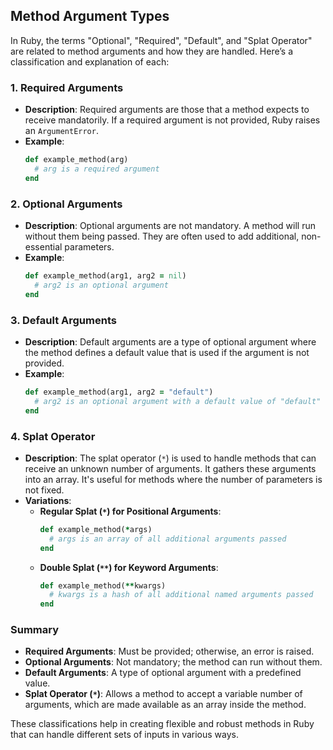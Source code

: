 ## Method Argument Types

In Ruby, the terms "Optional", "Required", "Default", and "Splat Operator" are related to method arguments and how they are handled. Here’s a classification and explanation of each:

### 1. Required Arguments

- **Description**: Required arguments are those that a method expects to receive mandatorily. If a required argument is not provided, Ruby raises an `ArgumentError`.
- **Example**:
  ```ruby
  def example_method(arg)
    # arg is a required argument
  end
  ```

### 2. Optional Arguments

- **Description**: Optional arguments are not mandatory. A method will run without them being passed. They are often used to add additional, non-essential parameters.
- **Example**:
  ```ruby
  def example_method(arg1, arg2 = nil)
    # arg2 is an optional argument
  end
  ```

### 3. Default Arguments

- **Description**: Default arguments are a type of optional argument where the method defines a default value that is used if the argument is not provided.
- **Example**:
  ```ruby
  def example_method(arg1, arg2 = "default")
    # arg2 is an optional argument with a default value of "default"
  end
  ```

### 4. Splat Operator

- **Description**: The splat operator (`*`) is used to handle methods that can receive an unknown number of arguments. It gathers these arguments into an array. It's useful for methods where the number of parameters is not fixed.
- **Variations**:
  - **Regular Splat (`*`) for Positional Arguments**:
    ```ruby
    def example_method(*args)
      # args is an array of all additional arguments passed
    end
    ```
  - **Double Splat (`**`) for Keyword Arguments**:
    ```ruby
    def example_method(**kwargs)
      # kwargs is a hash of all additional named arguments passed
    end
    ```

### Summary

- **Required Arguments**: Must be provided; otherwise, an error is raised.
- **Optional Arguments**: Not mandatory; the method can run without them.
- **Default Arguments**: A type of optional argument with a predefined value.
- **Splat Operator (`*`)**: Allows a method to accept a variable number of arguments, which are made available as an array inside the method.

These classifications help in creating flexible and robust methods in Ruby that can handle different sets of inputs in various ways.
